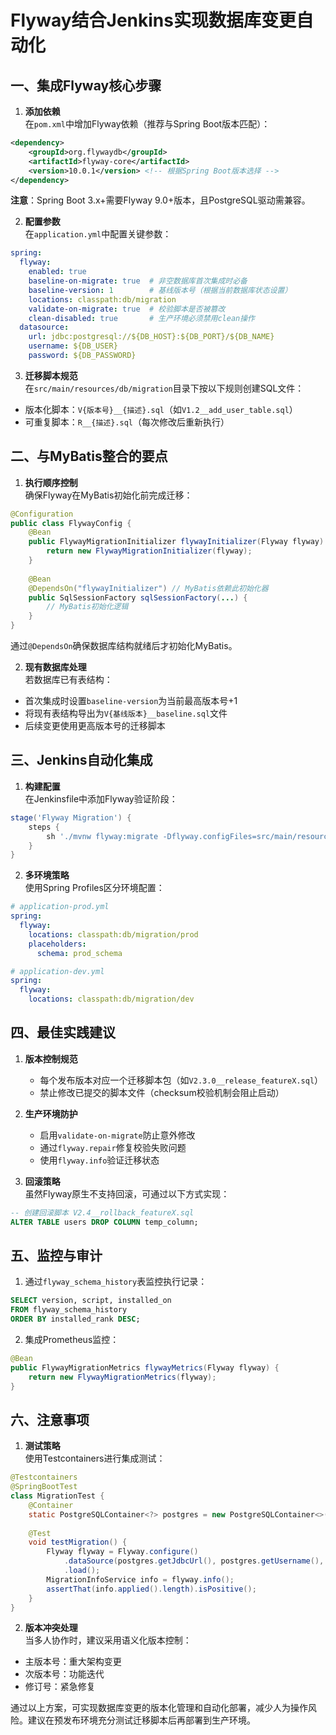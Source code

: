 # Flyway结合Jenkins实现数据库变更自动化

## 一、集成Flyway核心步骤
1. **添加依赖**  
   在`pom.xml`中增加Flyway依赖（推荐与Spring Boot版本匹配）：
```xml
<dependency>
    <groupId>org.flywaydb</groupId>
    <artifactId>flyway-core</artifactId>
    <version>10.0.1</version> <!-- 根据Spring Boot版本选择 -->
</dependency>
```
**注意**：Spring Boot 3.x+需要Flyway 9.0+版本，且PostgreSQL驱动需兼容。

2. **配置参数**  
   在`application.yml`中配置关键参数：
```yaml
spring:
  flyway:
    enabled: true
    baseline-on-migrate: true  # 非空数据库首次集成时必备
    baseline-version: 1        # 基线版本号（根据当前数据库状态设置）
    locations: classpath:db/migration
    validate-on-migrate: true  # 校验脚本是否被篡改
    clean-disabled: true       # 生产环境必须禁用clean操作
  datasource:
    url: jdbc:postgresql://${DB_HOST}:${DB_PORT}/${DB_NAME}
    username: ${DB_USER}
    password: ${DB_PASSWORD}
```

3. **迁移脚本规范**  
   在`src/main/resources/db/migration`目录下按以下规则创建SQL文件：
- 版本化脚本：`V{版本号}__{描述}.sql`（如`V1.2__add_user_table.sql`）
- 可重复脚本：`R__{描述}.sql`（每次修改后重新执行）

## 二、与MyBatis整合的要点
1. **执行顺序控制**  
   确保Flyway在MyBatis初始化前完成迁移：
```java
@Configuration
public class FlywayConfig {
    @Bean
    public FlywayMigrationInitializer flywayInitializer(Flyway flyway) {
        return new FlywayMigrationInitializer(flyway);
    }
    
    @Bean
    @DependsOn("flywayInitializer") // MyBatis依赖此初始化器
    public SqlSessionFactory sqlSessionFactory(...) { 
        // MyBatis初始化逻辑
    }
}
```
通过`@DependsOn`确保数据库结构就绪后才初始化MyBatis。

2. **现有数据库处理**  
   若数据库已有表结构：
- 首次集成时设置`baseline-version`为当前最高版本号+1
- 将现有表结构导出为`V{基线版本}__baseline.sql`文件
- 后续变更使用更高版本号的迁移脚本

## 三、Jenkins自动化集成
1. **构建配置**  
   在Jenkinsfile中添加Flyway验证阶段：
```groovy
stage('Flyway Migration') {
    steps {
        sh './mvnw flyway:migrate -Dflyway.configFiles=src/main/resources/application.yml'
    }
}
```

2. **多环境策略**  
   使用Spring Profiles区分环境配置：
```yaml
# application-prod.yml
spring:
  flyway:
    locations: classpath:db/migration/prod
    placeholders:
      schema: prod_schema

# application-dev.yml  
spring:
  flyway:
    locations: classpath:db/migration/dev
```

## 四、最佳实践建议
1. **版本控制规范**
    - 每个发布版本对应一个迁移脚本包（如`V2.3.0__release_featureX.sql`）
    - 禁止修改已提交的脚本文件（checksum校验机制会阻止启动）

2. **生产环境防护**
    - 启用`validate-on-migrate`防止意外修改
    - 通过`flyway.repair`修复校验失败问题
    - 使用`flyway.info`验证迁移状态

3. **回滚策略**  
   虽然Flyway原生不支持回滚，可通过以下方式实现：
```sql
-- 创建回滚脚本 V2.4__rollback_featureX.sql
ALTER TABLE users DROP COLUMN temp_column;
```

## 五、监控与审计
1. 通过`flyway_schema_history`表监控执行记录：
```sql
SELECT version, script, installed_on 
FROM flyway_schema_history 
ORDER BY installed_rank DESC;
```

2. 集成Prometheus监控：
```java
@Bean
public FlywayMigrationMetrics flywayMetrics(Flyway flyway) {
    return new FlywayMigrationMetrics(flyway);
}
```

## 六、注意事项
1. **测试策略**  
   使用Testcontainers进行集成测试：
```java
@Testcontainers
@SpringBootTest
class MigrationTest {
    @Container
    static PostgreSQLContainer<?> postgres = new PostgreSQLContainer<>("postgres:15-alpine");
    
    @Test
    void testMigration() {
        Flyway flyway = Flyway.configure()
            .dataSource(postgres.getJdbcUrl(), postgres.getUsername(), postgres.getPassword())
            .load();
        MigrationInfoService info = flyway.info();
        assertThat(info.applied().length).isPositive();
    }
}
```

2. **版本冲突处理**  
当多人协作时，建议采用语义化版本控制：
- 主版本号：重大架构变更
- 次版本号：功能迭代
- 修订号：紧急修复

通过以上方案，可实现数据库变更的版本化管理和自动化部署，减少人为操作风险。建议在预发布环境充分测试迁移脚本后再部署到生产环境。

